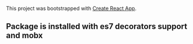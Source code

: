 This project was bootstrapped with [Create React App](https://github.com/facebook/create-react-app).
## Package is installed with es7 decorators support and mobx
